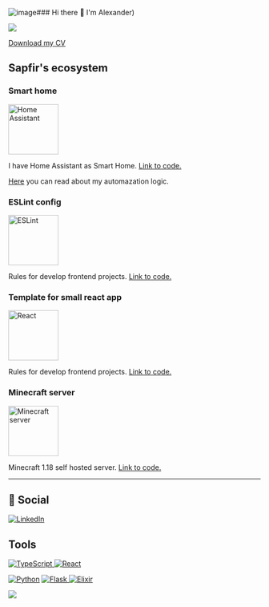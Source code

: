 ![image](https://github.com/Sapfir0/Sapfir0/assets/37454791/cd7e924a-8a70-42c0-a594-5a6047be2a8e)### Hi there 👋 I'm Alexander)

![](https://komarev.com/ghpvc/?username=Sapfir0)

<a href="https://github.com/Sapfir0/CV/releases/latest/download/resume.pdf">Download my CV</a>


## Sapfir's ecosystem


### Smart home
<img alt="Home Assistant" width='100px' src="https://play-lh.googleusercontent.com/iS3Wa525QXuFdSkWi-s45GUK4oiPpOgmWQosv81pk0P1dF8Al6opybbofk5v-5hTQhua"/>

I have Home Assistant as Smart Home. [Link to code.](https://github.com/Sapfir0/home-assistant)

[Here](https://habr.com/ru/company/singularis/blog/546072/) you can read about my automazation logic.

### ESLint config

<img alt="ESLint" width='100px' src="https://play-lh.googleusercontent.com/iS3Wa525QXuFdSkWi-s45GUK4oiPpOgmWQosv81pk0P1dF8Al6opybbofk5v-5hTQhua"/>

Rules for develop frontend projects. [Link to code.]([https://github.com/Sapfir0/home-assistant](https://github.com/Sapfir0/eslint-config))


### Template for small react app

<img alt="React" width='100px' src="https://play-lh.googleusercontent.com/iS3Wa525QXuFdSkWi-s45GUK4oiPpOgmWQosv81pk0P1dF8Al6opybbofk5v-5hTQhua"/>

Rules for develop frontend projects. [Link to code.](https://github.com/Sapfir0/BaseReactApp) 




### Minecraft server

<img alt="Minecraft server" width='100px' src="https://steamuserimages-a.akamaihd.net/ugc/1698405840709208450/A5D8743F4A3B3046CEBBD68CAE3358700727FC4C/?imw=512&amp;imh=562&amp;ima=fit&amp;impolicy=Letterbox&amp;imcolor=%23000000&amp;letterbox=true"/>

Minecraft 1.18 self hosted server. [Link to code.](https://github.com/Sapfir0/minecraft_server)



<hr>



## 💬 Social
<a href="https://www.linkedin.com/in/yurevalexander"><img alt="LinkedIn" src="https://img.shields.io/badge/linkedin%20-%230077B5.svg?&style=for-the-badge&logo=linkedin&logoColor=white"/> </a>

## Tools
<a href="#"><img alt="TypeScript"  float='left' src="https://img.shields.io/badge/typescript%20-%23007ACC.svg?&style=for-the-badge&logo=typescript&logoColor=white"/> </a> <a href="#"><img alt="React" float='left' src="https://img.shields.io/badge/react%20-%2320232a.svg?&style=for-the-badge&logo=react&logoColor=%2361DAFB"/></a>

<a href="#"><img alt="Python"  float='left' src="https://img.shields.io/badge/python%20-%2314354C.svg?&style=for-the-badge&logo=python&logoColor=white"/></a> <a href="#"><img alt="Flask" float='left' src="https://img.shields.io/badge/flask%20-%23000.svg?&style=for-the-badge&logo=flask&logoColor=white"/> <img alt="Elixir" src="https://img.shields.io/badge/elixir-%234B275F.svg?&style=for-the-badge&logo=elixir&logoColor=white"/> </a>




![](https://readme-stats-cfgj2cxdy.vercel.app/api?username=Sapfir0&count_private=true&show_icons=true&theme=tokyonight)
